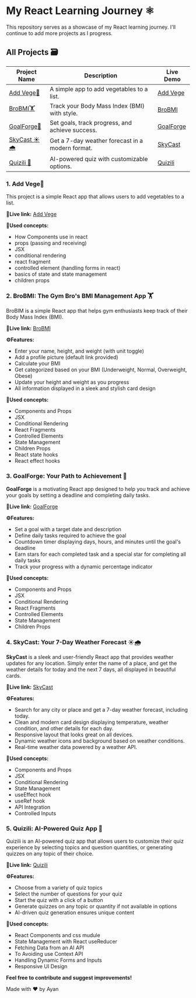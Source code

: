 # My React Learning Journey ⚛️

This repository serves as a showcase of my React learning journey. I'll continue to add more projects as I progress.

## All Projects 🗃️

| Project Name                                                              | Description                                      | Live Demo                                    |
| ------------------------------------------------------------------------- | ------------------------------------------------ | -------------------------------------------- |
| [Add Vege🥕](#1-add-vege)                                                 | A simple app to add vegetables to a list.        | [Add Vege](https://add-vege.netlify.app/)    |
| [BroBMI🏋️](#2-brobmi-the-gym-bros-bmi-management-app-)                    | Track your Body Mass Index (BMI) with style.     | [BroBMI](https://brobmi.netlify.app/)        |
| [GoalForge🎯](#3-goalforge-your-path-to-achievement-)                     | Set goals, track progress, and achieve success.  | [GoalForge](https://goal-forge.netlify.app/) |
| [SkyCast ☀️🌧️](#4-skycast-your-7-day-weather-forecast-%EF%B8%8F%EF%B8%8F) | Get a 7-day weather forecast in a modern format. | [SkyCast](https://rskycast.netlify.app/)     |
| [Quizili 🧠](#5-quizili-ai-powered-quiz-app-)                             | AI-powered quiz with customizable options.       | [Quizili](https://quizili.netlify.app/)      |

### **1. Add Vege🥕**

This project is a simple React app that allows users to add vegetables to a list.

**🚀Live link:** [Add Vege](https://add-vege.netlify.app/)

**🧠Used concepts:**

- How Components use in react
- props (passing and receiving)
- JSX
- conditional rendering
- react fragment
- controlled element (handling forms in react)
- basics of state and state management
- children props

### **2. BroBMI: The Gym Bro's BMI Management App 🏋️**

BroBIM is a simple React app that helps gym enthusiasts keep track of their Body Mass Index (BMI).

**🚀Live link:** [BroBMI](https://brobmi.netlify.app/)

**⚙️Features:**

- Enter your name, height, and weight (with unit toggle)
- Add a profile picture (default link provided)
- Calculate your BMI
- Get categorized based on your BMI (Underweight, Normal, Overweight, Obese)
- Update your height and weight as you progress
- All information displayed in a sleek and stylish card design

**🧠Used concepts:**

- Components and Props
- JSX
- Conditional Rendering
- React Fragments
- Controlled Elements
- State Management
- Children Props
- React state hooks
- React effect hooks

### **3. GoalForge: Your Path to Achievement 🎯**

**GoalForge** is a motivating React app designed to help you track and achieve your goals by setting a deadline and completing daily tasks.

**🚀Live link:** [GoalForge](https://goal-forge.netlify.app/)

**⚙️Features:**

- Set a goal with a target date and description
- Define daily tasks required to achieve the goal
- Countdown timer displaying days, hours, and minutes until the goal's deadline
- Earn stars for each completed task and a special star for completing all daily tasks
- Track your progress with a dynamic percentage indicator

**🧠Used concepts:**

- Components and Props
- JSX
- Conditional Rendering
- React Fragments
- Controlled Elements
- State Management
- Children Props

### **4. SkyCast: Your 7-Day Weather Forecast ☀️🌧️**

**SkyCast** is a sleek and user-friendly React app that provides weather updates for any location. Simply enter the name of a place, and get the weather details for today and the next 7 days, all displayed in beautiful cards.

**🚀Live link:** [SkyCast](https://rskycast.netlify.app/)

**⚙️Features:**

- Search for any city or place and get a 7-day weather forecast, including today.
- Clean and modern card design displaying temperature, weather condition, and other details for each day.
- Responsive layout that looks great on all devices.
- Dynamic weather icons and background based on weather conditions.
- Real-time weather data powered by a weather API.

**🧠Used concepts:**

- Components and Props
- JSX
- Conditional Rendering
- State Management
- useEffect hook
- useRef hook
- API Integration
- Controlled Inputs

### **5. Quizili: AI-Powered Quiz App 🧠**

Quizili is an AI-powered quiz app that allows users to customize their quiz experience by selecting topics and question quantities, or generating quizzes on any topic of their choice.

**🚀Live link:** [Quizili](https://quizili.netlify.app/)

**⚙️Features:**

- Choose from a variety of quiz topics
- Select the number of questions for your quiz
- Start the quiz with a click of a button
- Generate quizzes on any topic or quantity if not available in options
- AI-driven quiz generation ensures unique content

**🧠Used concepts:**

- React Components and css mudule
- State Management with React useReducer
- Fetching Data from an AI API
- To Avoiding use Context API
- Handling Dynamic Forms and Inputs
- Responsive UI Design

**Feel free to contribute and suggest improvements!**

Made with ❤️ by Ayan
